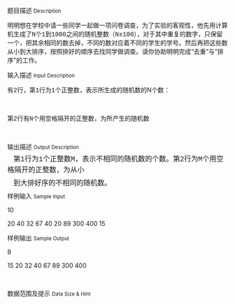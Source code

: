 <div class="panel panel-default">
<div class="area-title">
<span>
题目描述
<small>Description</small>
</span></div>
<div class="panel-body">

<p style=""><span style="">明明想在学校中请一些同学一起做一项问卷调查，为了实验的客观性，他先用计算机生成了</span><span style="font-family: 'Courier New';">N</span><span style="">个</span><span style="font-family: 'Courier New';">1</span><span style="">到</span><span style="font-family: 'Courier New';">1000</span><span style="">之间的随机整数（</span><span style="font-family: 'Courier New';">N</span><span style="">≤</span><span style="font-family: 'Courier New';">100</span><span style="">），对于其中重复的数字，只保留一个，把其余相同的数去掉，不同的数对应着不同的学生的学号。然后再把这些数从小到大排序，按</span><span style="">照</span><span style="">排好的顺序去找同学做调查。请你协助明明完成“去重”与“排序”的工作。</span></p>
<!--EndFragment-->

</div>
</div>

<div class="panel panel-default">
<div class="area-title">
<span>
输入描述
<small>Input Description</small>
</span></div>
<div class="panel-body">
<p style=""><span style="">有</span><span style="font-family: 'Courier New';">2</span><span style="">行，第</span><span style="font-family: 'Courier New';">1</span><span style="">行为</span><span style="font-family: 'Courier New';">1</span><span style="">个正整数，表示所生成的随机数的N个数：</span></p>
<p style=""> </p>
<p style=""><span style="">第</span><span style="font-family: 'Courier New';">2</span><span style="">行有</span><span style="font-family: 'Courier New';">N</span><span style="">个用空格隔开的正整数，为所产生的随机数</span></p>
<p style=""> </p>
<!--EndFragment-->

</div>
</div>
<div  class="panel panel-default">
<div class="area-title">
<span>
输出描述
<small>Output Description</small>
</span></div>
<div class="panel-body">

<p class="p0" style="text-align: left; line-height: 18pt; text-indent: 10.5pt; margin-top: 5pt; margin-bottom: 5pt; word-break: break-all;"><span style="font-family: '宋体'; font-size: 12pt; mso-spacerun: 'yes';">第</span><span style="font-family: 'Courier New'; font-size: 12pt; mso-spacerun: 'yes';">1</span><span style="font-family: '宋体'; font-size: 12pt; mso-spacerun: 'yes';">行为</span><span style="font-family: 'Courier New'; font-size: 12pt; mso-spacerun: 'yes';">1</span><span style="font-family: '宋体'; font-size: 12pt; mso-spacerun: 'yes';">个正整数</span><span style="font-family: 'Courier New'; font-size: 12pt; mso-spacerun: 'yes';">M</span><span style="font-family: '宋体'; font-size: 12pt; mso-spacerun: 'yes';">，表示不相同的随机数的个数。第</span><span style="font-family: 'Courier New'; font-size: 12pt; mso-spacerun: 'yes';">2</span><span style="font-family: '宋体'; font-size: 12pt; mso-spacerun: 'yes';">行为</span><span style="font-family: 'Courier New'; font-size: 12pt; mso-spacerun: 'yes';">M</span><span style="font-family: '宋体'; font-size: 12pt; mso-spacerun: 'yes';">个用空格隔开的正整数，为从小</span></p>
<p class="p0" style="text-align: left; line-height: 18pt; text-indent: 10.5pt; margin-top: 5pt; margin-bottom: 5pt; word-break: break-all;"><span style="font-family: '宋体'; font-size: 12pt; mso-spacerun: 'yes';">到大排好序的不相同的随机数。</span></p>
<!--EndFragment-->

</div>
</div>


<div class="panel panel-default">
<div class="area-title">
<span>
样例输入
<small>Sample Input</small>
</span></div>
<div class="panel-body">
<p>10</p>
<p>20 40 32 67 40 20 89 300 400 15</p>

</div>
</div>

<div class="panel panel-default">
<div class="area-title">
<span>
样例输出
<small>Sample Output</small>
</span></div>
<div class="panel-body">
<p style="">8</p>
<p>15 20 32 40 67 89 300 400</p>
<p style=""> </p>
<!--EndFragment-->

</div>
</div>

<div class="panel panel-default">
<div class="area-title">
<span>
数据范围及提示
<small>Data Size & Hint</small>
</span></div>
<div class="panel-body">
<p style=""> </p>
<!--EndFragment-->
</div>
</div>